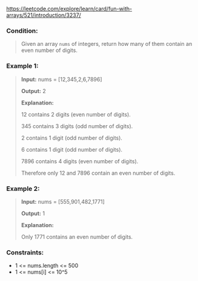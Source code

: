https://leetcode.com/explore/learn/card/fun-with-arrays/521/introduction/3237/

### Condition:

>Given an array `nums` of integers, return how many of them contain an even number of digits. 

### Example 1:

>**Input:** nums = [12,345,2,6,7896]
>
>**Output:** 2
>
>**Explanation:**
>
>12 contains 2 digits (even number of digits). 
>
>345 contains 3 digits (odd number of digits). 
>
>2 contains 1 digit (odd number of digits). 
>
>6 contains 1 digit (odd number of digits). 
>
>7896 contains 4 digits (even number of digits). 
>
>Therefore only 12 and 7896 contain an even number of digits.

### Example 2:

>**Input:** nums = [555,901,482,1771]
>
>**Output:** 1 
>
>**Explanation:** 
>
>Only 1771 contains an even number of digits.

### Constraints:

* 1 <= nums.length <= 500
* 1 <= nums[i] <= 10^5
